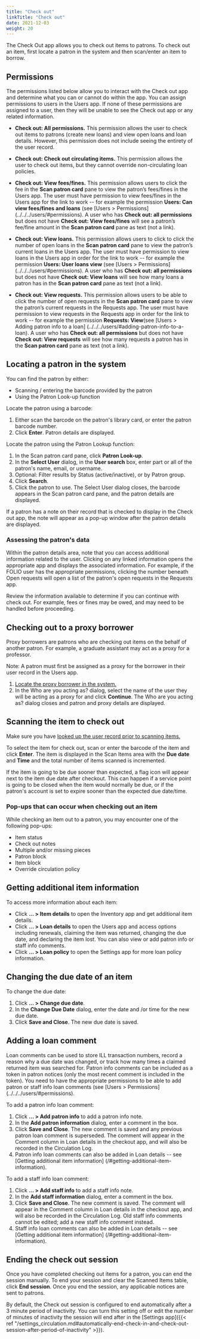 ```yaml
---
title: "Check out"
linkTitle: "Check out"
date: 2021-12-03
weight: 20
---
```


The Check Out app allows you to check out items to patrons. To check out an item, first locate a patron in the system and then scan/enter an item to borrow.


## Permissions

The permissions listed below allow you to interact with the Check out app and determine what you can or cannot do within the app. You can assign permissions to users in the Users app. If none of these permissions are assigned to a user, then they will be unable to see the Check out app or any related information.

* **Check out: All permissions.** This permission allows the user to check out items to patrons (create new loans) and view open loans and loan details. However, this permission does not include seeing the entirety of the user record.
* **Check out: Check out circulating items.** This permission allows the user to check out items, but they cannot override non-circulating loan policies.
* **Check out: View fees/fines.** This permission allows users to click the fee in the **Scan patron card** pane to view the patron’s fees/fines in the Users app. The user must have permission to view fees/fines in the Users app for the link to work -- for example the permission **Users: Can view fees/fines and loans** (see [Users \> Permissions] (../../../users/#permissions).
A user who has **Check out: all permissions** but does not have **Check out: View fees/fines** will see a patron’s fee/fine amount in the **Scan patron card** pane as text (not a link).

* **Check out: View loans.** This permission allows users to click to click the number of open loans in the **Scan patron card** pane to view the patron’s current loans in the Users app. The user must have permission to view loans in the Users app in order for the link to work -- for example the permission **Users: User loans view** (see [Users \> Permissions] (../../../users/#permissions).
A user who has **Check out: all permissions** but does not have **Check out: View loans** will see how many loans a patron has in the **Scan patron card** pane as text (not a link).


* **Check out: View requests.**  This permission allows users to be able to click the number of open requests in the **Scan patron card** pane to view the patron’s current requests in the Requests app. The user must have permission to view requests in the Requests app in order for the link to work -- for example the permission **Requests: View**(see [Users \> Adding patron info to a loan] (../../../users/#adding-patron-info-to-a-loan).
A user who has **Check out: all permissions** but does not have **Check out: View requests** will see how many requests a patron has in the **Scan patron card** pane as text (not a link).



## Locating a patron in the system

You can find the patron by either:

*   Scanning / entering the barcode provided by the patron
*   Using the Patron Look-up function

Locate the patron using a barcode:

1. Either scan the barcode on the patron's library card, or enter the patron barcode number.
2. Click **Enter**. Patron details are displayed.

Locate the patron using the Patron Lookup function:

1. In the Scan patron card pane, click **Patron Look-up**.
2. In the **Select User** dialog, in the **User search** box, enter part or all of the patron's name, email, or username.
3. Optional: Filter results by Status (active/inactive), or by Patron group.
4. Click **Search**.
5. Click the patron to use. The Select User dialog closes, the barcode appears in the Scan patron card pane, and the patron details are displayed.

If a patron has a note on their record that is checked to display in the Check out app, the note will appear as a pop-up window after the patron details are displayed.

### Assessing the patron's data

Within the patron details area, note that you can access additional information related to the user. Clicking on any linked information opens the appropriate app and displays the associated information. For example, if the FOLIO user has the appropriate permissions, clicking the number beneath Open requests will open a list of the patron's open requests in the Requests app.

Review the information available to determine if you can continue with check out. For example, fees or fines may be owed, and may need to be handled before proceeding.


## Checking out to a proxy borrower

Proxy borrowers are patrons who are checking out items on the behalf of another patron. For example, a graduate assistant may act as a proxy for a professor.

Note: A patron must first be assigned as a proxy for the borrower in their user record in the Users app.

1. [Locate the proxy borrower in the system.](#locating-a-patron-in-the-system)
2. In the Who are you acting as? dialog, select the name of the user they will be acting as a proxy for and click **Continue**. The Who are you acting as? dialog closes and patron and proxy details are displayed.

## Scanning the item to check out

Make sure you have [looked up the user record prior to scanning items.](#locating-a-patron-in-the-system)

To select the item for check out, scan or enter the barcode of the item and click **Enter**. The item is displayed in the Scan Items area with the **Due date** and **Time** and the total number of items scanned is incremented.

If the item is going to be due sooner than expected, a flag icon will appear next to the item due date after checkout. This can happen if a service point is going to be closed when the item would normally be due, or if the patron's account is set to expire sooner than the expected due date/time.

### Pop-ups that can occur when checking out an item

While checking an item out to a patron, you may encounter one of the following pop-ups:

* Item status
* Check out notes
* Multiple and/or missing pieces
* Patron block
* Item block
* Override circulation policy


## Getting additional item information

To access more information about each item:

* Click **... > Item details** to open the Inventory app and get additional item details.
* Click **... > Loan details** to open the Users app and access options including renewals, claiming the item was returned, changing the due date, and declaring the item lost. You can also view or add patron info or staff info comments.
* Click **... > Loan policy** to open the Settings app for more loan policy information.


## Changing the due date of an item

To change the due date:

1. Click **... > Change due date**.
2. In the **Change Due Date** dialog, enter the date and /or time for the new due date.
3. Click **Save and Close**. The new due date is saved.

## Adding a loan comment

Loan comments can be used to store ILL transaction numbers, record a reason why a due date was changed, or track how many times a claimed returned item was searched for. Patron info comments can be included as a token in patron notices (only the most recent comment is included in the token). You need to have the appropriate permissions to be able to add patron or staff info loan comments (see [Users \> Permissions] (../../../users/#permissions).

To add a patron info loan comment:

1.	Click **… > Add patron info** to add a patron info note.
2.	In the **Add patron information** dialog, enter a comment in the box.
3.	Click **Save and Close**. The new comment is saved and any previous patron loan comment is superseded. The comment will appear in the Comment column in Loan details in the checkout app, and will also be recorded in the Circulation Log.
4.	Patron info loan comments can also be added in Loan details -- see [Getting additional item information] (/#getting-additional-item-information).

To add a staff info loan comment:

1.	Click **… > Add staff info** to add a staff info note.
2.	In the **Add staff information** dialog, enter a comment in the box.
3.	Click **Save and Close**. The new comment is saved. The comment will appear in the Comment column in Loan details in the checkout app, and will also be recorded in the Circulation Log. Old staff info comments cannot be edited; add a new staff info comment instead.
4.	Staff info loan comments can also be added in Loan details -- see [Getting additional item information] (/#getting-additional-item-information).


## Ending the check out session

Once you have completed checking out items for a patron, you can end the session manually. To end your session and clear the Scanned Items table, click **End session**. Once you end the session, any applicable notices are sent to patrons.

By default, the Check out session is configured to end automatically after a 3 minute period of inactivity. You can turn this setting off or edit the number of minutes of inactivity the session will end after in the [Settings app]({{< ref "/settings_circulation.md#automatically-end-check-in-and-check-out-session-after-period-of-inactivity" >}}).
